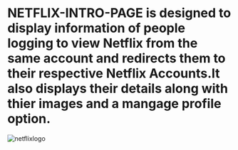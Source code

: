 # NETFLIX-INTRO-PAGE is designed to display information of people logging to view Netflix from the same account and redirects them to their respective Netflix Accounts.It also displays their details along with thier images and a mangage profile option.

![netflixlogo](https://user-images.githubusercontent.com/64951804/165808392-50291b6d-6d3c-48ba-bdb1-4a0f398b4753.png)

